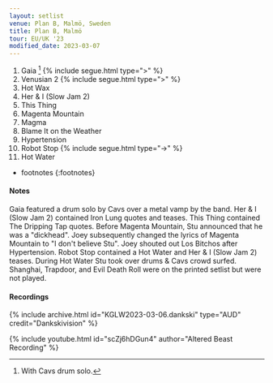```yaml
---
layout: setlist
venue: Plan B, Malmö, Sweden
title: Plan B, Malmö
tour: EU/UK '23
modified_date: 2023-03-07
---
```


1.  Gaia
    [^1]
    {% include segue.html type=">" %}
2.  Venusian 2
    {% include segue.html type=">" %}
3.  Hot Wax
4.  Her & I (Slow Jam 2)
5.  This Thing
6.  Magenta Mountain
7.  Magma
8.  Blame It on the Weather
9.  Hypertension
10. Robot Stop
    {% include segue.html type="->" %}
11. Hot Water

<!--snippet-->
[^1]: With Cavs drum solo.
* footnotes
{:footnotes}

#### Notes

Gaia featured a drum solo by Cavs over a metal vamp by the band. 
Her & I (Slow Jam 2) contained Iron Lung quotes and teases.
This Thing contained The Dripping Tap quotes.
Before Magenta Mountain, Stu announced that he was a "dickhead". Joey subsequently changed the lyrics of Magenta Mountain to "I don't believe Stu".
Joey shouted out Los Bitchos after Hypertension.
Robot Stop contained a Hot Water and Her & I (Slow Jam 2) teases.
During Hot Water Stu took over drums & Cavs crowd surfed.
Shanghai, Trapdoor, and Evil Death Roll were on the printed setlist but were not played.

#### Recordings

{% include archive.html id="KGLW2023-03-06.dankski" type="AUD" credit="Dankskivision" %}

{% include youtube.html id="scZj6hDGun4" author="Altered Beast Recording" %}
